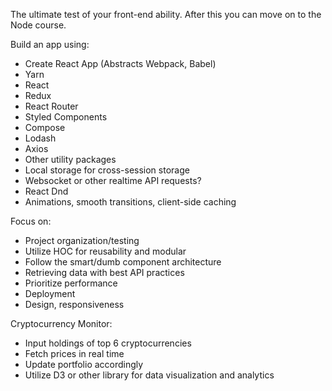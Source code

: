 The ultimate test of your front-end ability. After this you can move on to the Node course.

Build an app using:

- Create React App (Abstracts Webpack, Babel)
- Yarn
- React
- Redux
- React Router
- Styled Components
- Compose
- Lodash
- Axios
- Other utility packages
- Local storage for cross-session storage
- Websocket or other realtime API requests?
- React Dnd
- Animations, smooth transitions, client-side caching

Focus on:

- Project organization/testing
- Utilize HOC for reusability and modular
- Follow the smart/dumb component architecture
- Retrieving data with best API practices
- Prioritize performance
- Deployment
- Design, responsiveness

Cryptocurrency Monitor:

- Input holdings of top 6 cryptocurrencies
- Fetch prices in real time
- Update portfolio accordingly
- Utilize D3 or other library for data visualization and analytics
